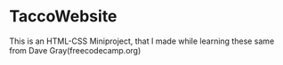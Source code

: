 # TaccoWebsite
This is an HTML-CSS Miniproject, that I made while learning these same from Dave Gray(freecodecamp.org)
